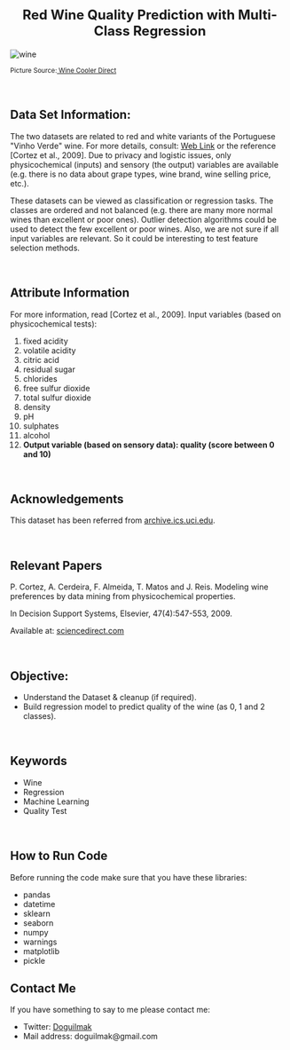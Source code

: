 <h1 align=center><font size = 5>   Red Wine Quality Prediction with Multi-Class Regression</font></h1>

<img  src="https://learn.winecoolerdirect.com/wp-content/uploads/2015/07/red-wine.jpg"  alt="wine">

<small>Picture Source:<a  href="https://learn.winecoolerdirect.com/red-wine/"> Wine Cooler Direct</a></small>

<br>

<h2>Data Set Information:</h2>

<p>The two datasets are related to red and white variants of the Portuguese "Vinho Verde" wine. For more details, consult: <a  href="https://www.vinhoverde.pt/en/">Web Link</a> or the reference [Cortez et al., 2009]. Due to privacy and logistic issues, only physicochemical (inputs) and sensory (the output) variables are available (e.g. there is no data about grape types, wine brand, wine selling price, etc.).

These datasets can be viewed as classification or regression tasks. The classes are ordered and not balanced (e.g. there are many more normal wines than excellent or poor ones). Outlier detection algorithms could be used to detect the few excellent or poor wines. Also, we are not sure if all input variables are relevant. So it could be interesting to test feature selection methods.</p>

<br>

<h2>Attribute Information</h2>

<p>For more information, read [Cortez et al., 2009]. Input variables (based on physicochemical tests):</p>

<ol>
	<li>fixed acidity</li>
	<li>volatile acidity</li>
	<li>citric acid</li>
	<li>residual sugar</li>
	<li>chlorides</li>
	<li>free sulfur dioxide</li>
	<li>total sulfur dioxide</li>
	<li>density</li>
	<li>pH</li>
	<li>sulphates</li>
	<li>alcohol</li>
	<li><b>Output variable (based on sensory data): quality (score between 0 and 10)</b></li>
</ol>

<br>

<h2>Acknowledgements</h2>

<p>This dataset has been referred from <a  href="https://archive.ics.uci.edu/ml/datasets/Wine+Quality">archive.ics.uci.edu</a>.</p>

<br>

<h2>Relevant Papers</h2>

<p>P. Cortez, A. Cerdeira, F. Almeida, T. Matos and J. Reis. Modeling wine preferences by data mining from physicochemical properties.

In Decision Support Systems, Elsevier, 47(4):547-553, 2009.

Available at: <a  href="https://www.sciencedirect.com/science/article/abs/pii/S0167923609001377?via%3Dihub">sciencedirect.com</a></p>  

<br>

<h2>Objective:</h2>

<ul>
	<li>Understand the Dataset & cleanup (if required).</li>
	<li>Build regression model to predict quality of the wine (as 0, 1 and 2 classes).</li>
</ul> 

<br> 

<h2>Keywords</h2> 

<ul>
	<li>Wine</li>
	<li>Regression</li>
	<li>Machine Learning</li>
	<li>Quality Test</li>
</ul> 

<br>

<h2>How to Run Code</h2>

<p>Before running the code make sure that you have these libraries:</p>

<ul>
	 <li>pandas</li>
	 <li>datetime</li>
	 <li>sklearn</li>
	 <li>seaborn</li>
	 <li>numpy</li>
	 <li>warnings</li>
	 <li>matplotlib</li>
	 <li>pickle</li>
</ul>  

<h2>Contact Me</h2>

<p>If you have something to say to me please contact me:</p> 

<ul>
	<li>Twitter: <a  href="https://twitter.com/Doguilmak">Doguilmak</a></li>
	<li>Mail address: doguilmak@gmail.com</li>
</ul>
